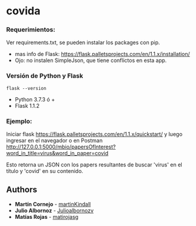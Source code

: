 # covida

### Requerimientos:

Ver requirements.txt, se pueden instalar los packages con pip.

- mas info de Flask: https://flask.palletsprojects.com/en/1.1.x/installation/
- Ojo: no instalen SimpleJson, que tiene conflictos en esta app.

### Versión de Python y Flask
``` 
flask --version
```
- Python 3.7.3 ó +
- Flask 1.1.2

### Ejemplo:

Iniciar flask https://flask.palletsprojects.com/en/1.1.x/quickstart/
y luego ingresar en el navegador o en Postman  
http://127.0.0.1:5000/mbio/papersOfInterest?word_in_title=virus&word_in_paper=covid

Esto retorna un JSON con los papers resultantes de buscar 'virus' en el título y 'covid' en su contenido.

## Authors

* **Martín Cornejo**  - [martinKindall](https://github.com/martinKindall)
* **Julio Albornoz**  - [Julioalbornozv](https://github.com/Julioalbornozv)
* **Matías Rojas**  - [matirojasg](https://github.com/matirojasg)
